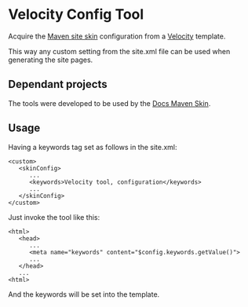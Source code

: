# Velocity Config Tool

Acquire the [Maven site skin][maven_site] configuration from a [Velocity][velocity] template.

This way any custom setting from the site.xml file can be used when generating the site pages.

## Dependant projects

The tools were developed to be used by the [Docs Maven Skin][docs-skin].

## Usage

Having a keywords tag set as follows in the site.xml:

```
<custom>
   <skinConfig>
      ...
      <keywords>Velocity tool, configuration</keywords>
      ...
   </skinConfig>
</custom>
```

Just invoke the tool like this:

```
<html>
   <head>
      ...
      <meta name="keywords" content="$config.keywords.getValue()">
      ...
   </head>
   ...
<html>
```

And the keywords will be set into the template.

[docs-skin]: https://github.com/Bernardo-MG/docs-maven-skin
[maven_site]: https://maven.apache.org/plugins/maven-site-plugin/
[velocity]: http://velocity.apache.org/

[tools]: ./tools.html